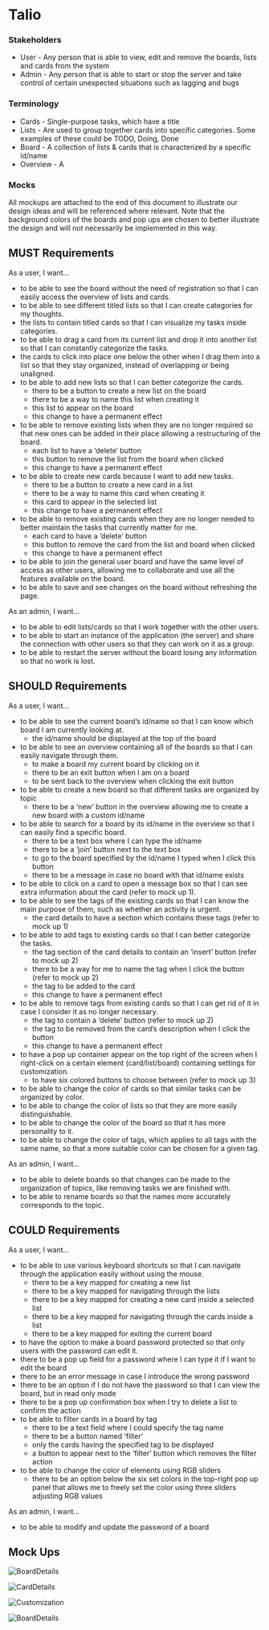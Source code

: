 # Talio

### Stakeholders
* User - Any person that is able to view, edit and remove the boards, lists and cards from the system
* Admin - Any person that is able to start or stop the server and take control of certain unexpected situations such as lagging and bugs

### Terminology
* Cards - Single-purpose tasks, which have a title
* Lists - Are used to group together cards into specific categories. Some examples of these could be TODO, Doing, Done
* Board - A collection of lists & cards that is characterized by a specific id/name
* Overview - A 

### Mocks
All mockups are attached to the end of this document to illustrate our design ideas and will be referenced where relevant. Note that the background colors of the boards and pop ups are chosen to better illustrate the design and will not necessarily be implemented in this way.

## MUST Requirements 

As a user, I want…
* to be able to see the board without the need of registration so that I can easily access the overview of lists and cards.
* to be able to see different titled lists so that I can create categories for my thoughts.
* the lists to contain titled cards so that I can visualize my tasks inside categories.
* to be able to drag a card from its current list and drop it into another list so that I can constantly categorize the tasks.
* the cards to click into place one below the other when I drag them into a list so that they stay organized, instead of overlapping or being unaligned.
* to be able to add new lists so that I can better categorize the cards.
    * there to be a button to create a new list on the board
    * there to be a way to name this list when creating it
    * this list to appear on the board
    * this change to have a permanent effect
* to be able to remove existing lists when they are no longer required so that new ones can be added in their place allowing a restructuring of the board.
    * each list to have a ‘delete’ button
    * this button to remove the list from the board when clicked
    * this change to have a permanent effect
* to be able to create new cards because I want to add new tasks.
    * there to be a button to create a new card in a list
    * there to be a way to name this card when creating it
    * this card to appear in the selected list
    * this change to have a permanent effect
* to be able to remove existing cards when they are no longer needed to better maintain the tasks that currently matter for me.
    * each card to have a ‘delete’ button
    * this button to remove the card from the list and board when clicked
    * this change to have a permanent effect
* to be able to join the general user board and have the same level of access as other users, allowing me to collaborate and use all the features available on the board.
* to be able to save and see changes on the board without refreshing the page.

As an admin, I want…
* to be able to edit lists/cards so that I work together with the other users.
* to be able to start an instance of the application (the server) and share the connection with other users so that they can work on it as a group.
* to be able to restart the server without the board losing any information so that no work is lost.

## SHOULD Requirements

As a user, I want…
* to be able to see the current board’s id/name so that I can know which board I am currently looking at.
    * the id/name should be displayed at the top of the board
* to be able to see an overview containing all of the boards so that I can easily navigate through them.
    * to make a board my current board by clicking on it
    * there to be an exit button when I am on a board
    * to be sent back to the overview when clicking the exit button
* to be able to create a new board so that different tasks are organized by topic
    * there to be a ‘new’ button in the overview allowing me to create a new board with a custom id/name
* to be able to search for a board by its id/name in the overview so that I can easily find a specific board.
    * there to be a text box where I can type the id/name
    * there to be a ‘join’ button next to the text box
    * to go to the board specified by the id/name I typed when I click this button
    * there to be a message in case no board with that id/name exists
* to be able to click on a card to open a message box so that I can see extra information about the card (refer to mock up 1).
* to be able to see the tags of the existing cards so that I can know the main purpose of them, such as whether an activity is urgent.
    * the card details to have a section which contains these tags (refer to mock up 1)
* to be able to add tags to existing cards so that I can better categorize the tasks.
    * the tag section of the card details to contain an ‘insert’ button (refer to mock up 2)
    * there to be a way for me to name the tag when I click the button (refer to mock up 2)
    * the tag to be added to the card
    * this change to have a permanent effect
* to be able to remove tags from existing cards so that I can get rid of it in case I consider it as no longer necessary.
    * the tag to contain a ‘delete’ button (refer to mock up 2)
    * the tag to be removed from the card’s description when I click the button
    * this change to have a permanent effect
* to have a pop up container appear on the top right of the screen when I right-click on a certain element (card/list/board) containing settings for customization.
    * to have six colored buttons to choose between (refer to mock up 3)
* to be able to change the color of cards so that similar tasks can be organized by color.
* to be able to change the color of lists so that they are more easily distinguishable.
* to be able to change the color of the board so that it has more personality to it.
* to be able to change the color of tags, which applies to all tags with the same name, so that a more suitable color can be chosen for a given tag.

As an admin, I want…
* to be able to delete boards so that changes can be made to the organization of topics, like removing tasks we are finished with.
* to be able to rename boards so that the names more accurately corresponds to the topic.

## COULD Requirements 

As a user, I want…
* to be able to use various keyboard shortcuts so that I can navigate through the application easily without using the mouse.
    * there to be a key mapped for creating a new list
    * there to be a key mapped for navigating through the lists
    * there to be a key mapped for creating a new card inside a selected list
    * there to be a key mapped for navigating through the cards inside a list
    * there to be a key mapped for exiting the current board
* to have the option to make a board password protected so that only users with the password can edit it. 
* there to be a pop up field for a password where I can type it if I want to edit the board
* there to be an error message in case I introduce the wrong password
* there to be an option if I do not have the password so that I can view the board, but in read only mode
* there to be a pop up confirmation box when I try to delete a list to confirm the action
* to be able to filter cards in a board by tag 
    * there to be a text field where I could specify the tag name
    * there to be a button named ‘filter’
    * only the cards having the specified tag to be displayed
    * a button to appear next to the ‘filter’ button which removes the filter action
* to be able to change the color of elements using RGB sliders
    * there to be an option below the six set colors in the top-right pop up panel that allows me to freely set the color using three sliders adjusting RGB values

As an admin, I want…
* to be able to modify and update the password of a board


## Mock Ups

![BoardDetails](images/BoardDetails.png)

![CardDetails](images/CardDetails.png)

![Customization](images/Customization.png)

![BoardDetails](images/BoardDetails.png)

